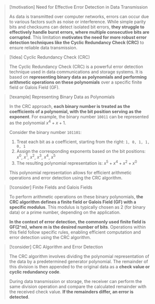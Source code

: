 
> [!motivation] Need for Effective Error Detection in Data Transmission
>
> As data is transmitted over computer networks, errors can occur due to various factors such as noise or interference. While simple parity bits and checksums can detect isolated bit errors, **they struggle to effectively handle burst errors, where multiple consecutive bits are corrupted**. This limitation **motivates the need for more robust error detection techniques like the Cyclic Redundancy Check (CRC)** to ensure reliable data transmission.

> [!idea] Cyclic Redundancy Check (CRC)
>
> The Cyclic Redundancy Check (CRC) is a powerful error detection technique used in data communications and storage systems. It is based on **representing binary data as polynomials and performing arithmetic operations on these polynomials** over a specific finite field or Galois Field (GF).

> [!example] Representing Binary Data as Polynomials
>
> In the CRC approach, **each binary number is treated as the coefficients of a polynomial, with the bit position serving as the exponent**. For example, the binary number `10011` can be represented as the polynomial $x^4 + x + 1$.
>
> Consider the binary number `101101`:
>
> 1. Treat each bit as a coefficient, starting from the right: `1, 0, 1, 1, 0, 1`
> 2. Assign the corresponding exponents based on the bit positions: $x^0$, $x^1$, $x^2$, $x^3$, $x^4$, $x^5$
> 3. The resulting polynomial representation is: $x^5 + x^4 + x^2 + x^0$
>
> This polynomial representation allows for efficient arithmetic operations and error detection using the CRC algorithm.

> [!consider] Finite Fields and Galois Fields
>
> To perform arithmetic operations on these binary polynomials, **the CRC algorithm defines a finite field or Galois Field (GF) with a specific modulus**. This modulus is typically chosen as 2 (for binary data) or a prime number, depending on the application.
>
> **In the context of error detection, the commonly used finite field is GF(2^m), where m is the desired number of bits**. Operations within this field follow specific rules, enabling efficient computation and error detection using the CRC algorithm.


> [!consider] CRC Algorithm and Error Detection
>
> The CRC algorithm involves dividing the polynomial representation of the data by a predetermined generator polynomial. The remainder of this division is then appended to the original data as a **check value or cyclic redundancy code**.
>  
> During data transmission or storage, the receiver can perform the same division operation and compare the calculated remainder with the received check value. **If the remainders differ, an error is detected**.

